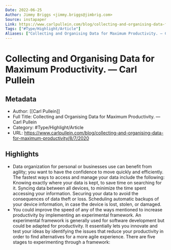 ```yaml
---
Date: 2022-06-25
Author: Jimmy Briggs <jimmy.briggs@jimbrig.com>
Source: instapaper
Link: https://www.carlpullein.com/blog/collecting-and-organising-data-for-maximum-productivity/8/7/2020
Tags: ["#Type/Highlight/Article"]
Aliases: ["Collecting and Organising Data for Maximum Productivity. — Carl Pullein", "Collecting and Organising Data for Maximum Productivity. — Carl Pullein"]
---
```

# Collecting and Organising Data for Maximum Productivity. — Carl Pullein

## Metadata
- Author: [[Carl Pullein]]
- Full Title: Collecting and Organising Data for Maximum Productivity. — Carl Pullein
- Category: #Type/Highlight/Article
- URL: https://www.carlpullein.com/blog/collecting-and-organising-data-for-maximum-productivity/8/7/2020

## Highlights
- Data organization for personal or businesses use can benefit from agility; you want to have the confidence to move quickly and efficiently. The fastest ways to access and manage your data include the following:
  Knowing exactly where your data is kept, to save time on searching for it.
  Syncing data between all devices, to minimize the time spent accessing your information.
  Securing your data to avoid the consequences of data theft or loss.
  Scheduling automatic backups of your device information, in case the device is lost, stolen, or damaged.
- You could improve the speed of any of the ways mentioned to increase productivity by implementing an experimental framework. An experimental framework is generally used for software development but could be adapted for productivity. It essentially lets you innovate and test your ideas by identifying the issues that reduce your productivity in order to find alternatives for a more agile experience. There are five stages to experimenting through a framework:
